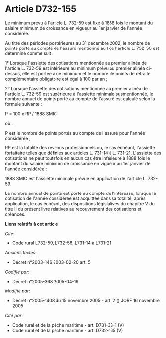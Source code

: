 # Article D732-155

Le minimum prévu à l'article L. 732-59 est fixé à 1888 fois le montant du salaire minimum de croissance en vigueur au 1er
janvier de l'année considérée.

Au titre des périodes postérieures au 31 décembre 2002, le nombre de points porté au compte de l'assuré mentionné au I de
l'article L. 732-56 est déterminé comme suit :

1° Lorsque l'assiette des cotisations mentionnée au premier alinéa de l'article L. 732-59 est inférieure au minimum prévu au
premier alinéa ci-dessus, elle est portée à ce minimum et le nombre de points de retraite complémentaire obligatoire est égal
à 100 par an ;

2° Lorsque l'assiette des cotisations mentionnée au premier alinéa de l'article L. 732-59 est supérieure à l'assiette
minimale susmentionnée, le nombre annuel de points porté au compte de l'assuré est calculé selon la formule suivante :

P = 100 x RP / 1888 SMIC

où :

P est le nombre de points portés au compte de l'assuré pour l'année considérée ;

RP est la totalité des revenus professionnels ou, le cas échéant, l'assiette forfaitaire telles que définies aux articles L.
731-14 à L. 731-21. L'assiette des cotisations ne peut toutefois en aucun cas être inférieure à 1888 fois le montant du
salaire minimum de croissance en vigueur au 1er janvier de l'année considérée ;

1888 SMIC est l'assiette minimale prévue en application de l'article L. 732-59.

Le nombre annuel de points est porté au compte de l'intéressé, lorsque la cotisation de l'année considérée est acquittée dans
sa totalité, après application, le cas échéant, des dispositions législatives du chapitre V du titre II du présent livre
relatives au recouvrement des cotisations et créances.

**Liens relatifs à cet article**

_Cite_:

  - Code rural L732-59, L732-56, L731-14 à L731-21

_Anciens textes_:

  - Décret n°2003-146 2003-02-20 art. 5

_Codifié par_:

  - Décret n°2005-368 2005-04-19

_Modifié par_:

  - Décret n°2005-1408 du 15 novembre 2005 - art. 2 () JORF 16 novembre 2005

_Cité par_:

  - Code rural et de la pêche maritime - art. D731-33-1 (V)
  - Code rural et de la pêche maritime - art. D732-165 (V)
